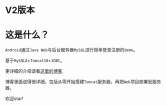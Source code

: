 # V2版本

# 这是什么？

`Android`通过`Java Web`与后台服务器`MySQL`进行简单登录注册的`demo`。

基于`MySQL8`+`Tomcat10`+`JDBC`。

更详细的介绍请看[这里的博客](https://blog.csdn.net/qq_27525611/article/details/102493643).

博客里面说得很详细，包括从零开始搭建`Tomcat`服务器，再把`Web`项目部署到服务器。

欢迎star!
